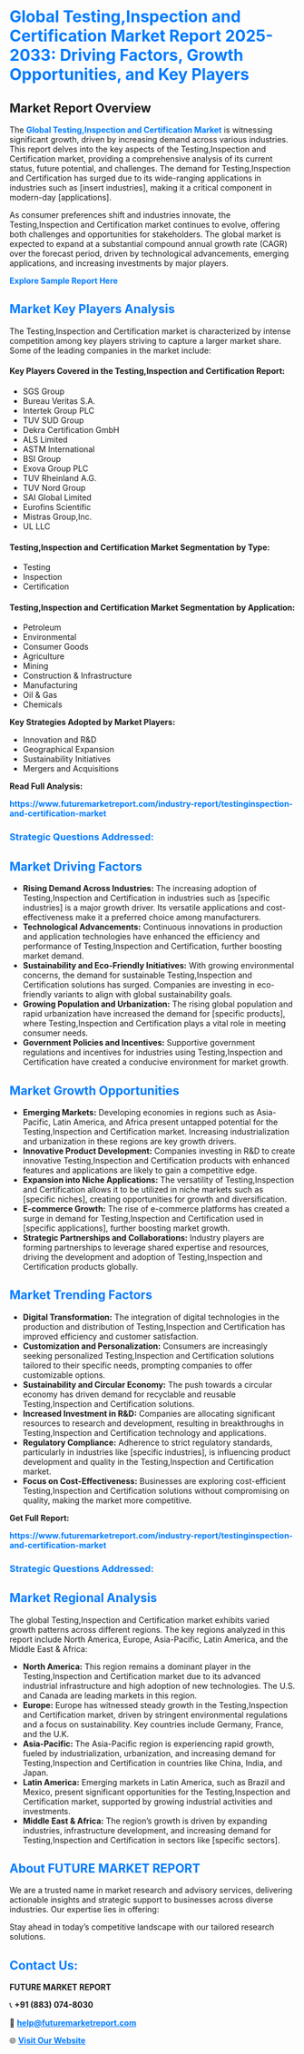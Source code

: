 <h1 style="color: #007BFF;">Global Testing,Inspection and Certification Market Report 2025-2033: Driving Factors, Growth Opportunities, and Key Players</h1>

<section id="overview">
<h2>Market Report Overview</h2>
<p>The <a href="https://www.futuremarketreport.com/industry-report/testinginspection-and-certification-market" style="color: #007BFF; text-decoration: none;"><strong>Global Testing,Inspection and Certification Market</strong></a> is witnessing significant growth, driven by increasing demand across various industries. This report delves into the key aspects of the Testing,Inspection and Certification market, providing a comprehensive analysis of its current status, future potential, and challenges. The demand for Testing,Inspection and Certification has surged due to its wide-ranging applications in industries such as [insert industries], making it a critical component in modern-day [applications].</p>
<p>As consumer preferences shift and industries innovate, the Testing,Inspection and Certification market continues to evolve, offering both challenges and opportunities for stakeholders. The global market is expected to expand at a substantial compound annual growth rate (CAGR) over the forecast period, driven by technological advancements, emerging applications, and increasing investments by major players.</p>
</section>

<section id="overview">
<p><a href="https://www.futuremarketreport.com/request-sample/reportId=54519" style="color: #007BFF; text-decoration: none;"><strong>Explore Sample Report Here</strong></a></p>
</section>

<section id="key-players">
<h2 style="color: #007BFF;">Market Key Players Analysis</h2>
<p>The Testing,Inspection and Certification market is characterized by intense competition among key players striving to capture a larger market share. Some of the leading companies in the market include:</p>
<h4>Key Players Covered in the Testing,Inspection and Certification Report:</h4>
<ul><li>SGS Group</li><li>Bureau Veritas S.A.</li><li>Intertek Group PLC</li><li>TUV SUD Group</li><li>Dekra Certification GmbH</li><li>ALS Limited</li><li>ASTM International</li><li>BSI Group</li><li>Exova Group PLC</li><li>TUV Rheinland A.G.</li><li>TUV Nord Group</li><li>SAI Global Limited</li><li>Eurofins Scientific</li><li>Mistras Group,Inc.</li><li>UL LLC</li></ul>
<h4>Testing,Inspection and Certification Market Segmentation by Type:</h4>
<ul><li>Testing</li><li>Inspection</li><li>Certification</li></ul>

<h4>Testing,Inspection and Certification Market Segmentation by Application:</h4>
<ul><li>Petroleum</li><li>Environmental</li><li>Consumer Goods</li><li>Agriculture</li><li>Mining</li><li>Construction &amp; Infrastructure</li><li>Manufacturing</li><li>Oil &amp; Gas</li><li>Chemicals</li></ul>
<p><strong>Key Strategies Adopted by Market Players:</strong></p>
<ul>
<li>Innovation and R&D</li>
<li>Geographical Expansion</li>
<li>Sustainability Initiatives</li>
<li>Mergers and Acquisitions</li>
</ul>
</section>

<section>
<p><strong>Read Full Analysis: </strong></p><a href="https://www.futuremarketreport.com/industry-report/testinginspection-and-certification-market" style="color: #007BFF; text-decoration: none;"><strong>https://www.futuremarketreport.com/industry-report/testinginspection-and-certification-market</strong></a>
<h3 style="color: #007BFF;">Strategic Questions Addressed:</h3>
</section>

<section id="driving-factors">
<h2 style="color: #007BFF;">Market Driving Factors</h2>
<ul>
<li><strong>Rising Demand Across Industries:</strong> The increasing adoption of Testing,Inspection and Certification in industries such as [specific industries] is a major growth driver. Its versatile applications and cost-effectiveness make it a preferred choice among manufacturers.</li>
<li><strong>Technological Advancements:</strong> Continuous innovations in production and application technologies have enhanced the efficiency and performance of Testing,Inspection and Certification, further boosting market demand.</li>
<li><strong>Sustainability and Eco-Friendly Initiatives:</strong> With growing environmental concerns, the demand for sustainable Testing,Inspection and Certification solutions has surged. Companies are investing in eco-friendly variants to align with global sustainability goals.</li>
<li><strong>Growing Population and Urbanization:</strong> The rising global population and rapid urbanization have increased the demand for [specific products], where Testing,Inspection and Certification plays a vital role in meeting consumer needs.</li>
<li><strong>Government Policies and Incentives:</strong> Supportive government regulations and incentives for industries using Testing,Inspection and Certification have created a conducive environment for market growth.</li>
</ul>
</section>

<section id="growth-opportunities">
<h2 style="color: #007BFF;">Market Growth Opportunities</h2>
<ul>
<li><strong>Emerging Markets:</strong> Developing economies in regions such as Asia-Pacific, Latin America, and Africa present untapped potential for the Testing,Inspection and Certification market. Increasing industrialization and urbanization in these regions are key growth drivers.</li>
<li><strong>Innovative Product Development:</strong> Companies investing in R&D to create innovative Testing,Inspection and Certification products with enhanced features and applications are likely to gain a competitive edge.</li>
<li><strong>Expansion into Niche Applications:</strong> The versatility of Testing,Inspection and Certification allows it to be utilized in niche markets such as [specific niches], creating opportunities for growth and diversification.</li>
<li><strong>E-commerce Growth:</strong> The rise of e-commerce platforms has created a surge in demand for Testing,Inspection and Certification used in [specific applications], further boosting market growth.</li>
<li><strong>Strategic Partnerships and Collaborations:</strong> Industry players are forming partnerships to leverage shared expertise and resources, driving the development and adoption of Testing,Inspection and Certification products globally.</li>
</ul>
</section>

<section id="trending-factors">
<h2 style="color: #007BFF;">Market Trending Factors</h2>
<ul>
<li><strong>Digital Transformation:</strong> The integration of digital technologies in the production and distribution of Testing,Inspection and Certification has improved efficiency and customer satisfaction.</li>
<li><strong>Customization and Personalization:</strong> Consumers are increasingly seeking personalized Testing,Inspection and Certification solutions tailored to their specific needs, prompting companies to offer customizable options.</li>
<li><strong>Sustainability and Circular Economy:</strong> The push towards a circular economy has driven demand for recyclable and reusable Testing,Inspection and Certification solutions.</li>
<li><strong>Increased Investment in R&D:</strong> Companies are allocating significant resources to research and development, resulting in breakthroughs in Testing,Inspection and Certification technology and applications.</li>
<li><strong>Regulatory Compliance:</strong> Adherence to strict regulatory standards, particularly in industries like [specific industries], is influencing product development and quality in the Testing,Inspection and Certification market.</li>
<li><strong>Focus on Cost-Effectiveness:</strong> Businesses are exploring cost-efficient Testing,Inspection and Certification solutions without compromising on quality, making the market more competitive.</li>
</ul>
</section>

<section>
<p><strong>Get Full Report: </strong></p><a href="https://www.futuremarketreport.com/industry-report/testinginspection-and-certification-market" style="color: #007BFF; text-decoration: none;"><strong>https://www.futuremarketreport.com/industry-report/testinginspection-and-certification-market</strong></a>
<h3 style="color: #007BFF;">Strategic Questions Addressed:</h3>
</section>


<section id="regional-analysis">
<h2 style="color: #007BFF;">Market Regional Analysis</h2>
<p>The global Testing,Inspection and Certification market exhibits varied growth patterns across different regions. The key regions analyzed in this report include North America, Europe, Asia-Pacific, Latin America, and the Middle East & Africa:</p>
<ul>
<li><strong>North America:</strong> This region remains a dominant player in the Testing,Inspection and Certification market due to its advanced industrial infrastructure and high adoption of new technologies. The U.S. and Canada are leading markets in this region.</li>
<li><strong>Europe:</strong> Europe has witnessed steady growth in the Testing,Inspection and Certification market, driven by stringent environmental regulations and a focus on sustainability. Key countries include Germany, France, and the U.K.</li>
<li><strong>Asia-Pacific:</strong> The Asia-Pacific region is experiencing rapid growth, fueled by industrialization, urbanization, and increasing demand for Testing,Inspection and Certification in countries like China, India, and Japan.</li>
<li><strong>Latin America:</strong> Emerging markets in Latin America, such as Brazil and Mexico, present significant opportunities for the Testing,Inspection and Certification market, supported by growing industrial activities and investments.</li>
<li><strong>Middle East & Africa:</strong> The region’s growth is driven by expanding industries, infrastructure development, and increasing demand for Testing,Inspection and Certification in sectors like [specific sectors].</li>
</ul>
</section>

<footer>
<h2 style="color: #007BFF;">About FUTURE MARKET REPORT</h2>
<p>We are a trusted name in market research and advisory services, delivering actionable insights and strategic support to businesses across diverse industries. Our expertise lies in offering:</p>

<p>Stay ahead in today’s competitive landscape with our tailored research solutions.</p>

<h2 style="color: #007BFF;">Contact Us:</h2>
<p><strong>FUTURE MARKET REPORT</strong></p>
<p>📞 <strong>+91 (883) 074-8030</strong></p>
<p>📧 <strong><a href="mailto:help@futuremarketreport.com" style="color: #007BFF;">help@futuremarketreport.com</a></strong></p>
<p>🌐 <strong><a href="https://www.futuremarketreport.com/" style="color: #007BFF;">Visit Our Website</a></strong></p>
</footer>